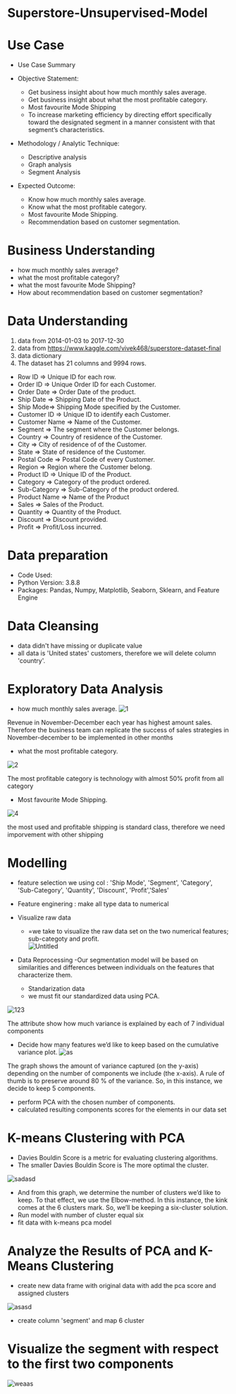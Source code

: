 # Superstore-Unsupervised-Model

# Use Case
- Use Case Summary
- Objective Statement:
  * Get business insight about how much monthly sales average.
  * Get business insight about what the most profitable category.
  * Most favourite Mode Shipping
  * To increase marketing efficiency by directing effort specifically toward the designated segment in a manner consistent with that segment’s characteristics.

- Methodology / Analytic Technique:
  * Descriptive analysis
  * Graph analysis
  * Segment Analysis
 
- Expected Outcome:
  * Know how much monthly sales average.
  * Know  what the most profitable category.
  * Most favourite Mode Shipping.
  * Recommendation based on customer segmentation.

# Business Understanding
  - how much monthly sales average?
  - what the most profitable category?
  - what the most favourite Mode Shipping?
  - How about recommendation based on customer segmentation?

# Data Understanding

1. data from 2014-01-03 to 2017-12-30
2. data from https://www.kaggle.com/vivek468/superstore-dataset-final
3. data dictionary
4. The dataset has 21 columns and 9994 rows.

- Row ID => Unique ID for each row.
- Order ID => Unique Order ID for each Customer.
- Order Date => Order Date of the product.
- Ship Date => Shipping Date of the Product.
- Ship Mode=> Shipping Mode specified by the Customer.
- Customer ID => Unique ID to identify each Customer.
- Customer Name => Name of the Customer.
- Segment => The segment where the Customer belongs.
- Country => Country of residence of the Customer.
- City => City of residence of of the Customer.
- State => State of residence of the Customer.
- Postal Code => Postal Code of every Customer.
- Region => Region where the Customer belong.
- Product ID => Unique ID of the Product.
- Category => Category of the product ordered.
- Sub-Category => Sub-Category of the product ordered.
- Product Name => Name of the Product
- Sales => Sales of the Product.
- Quantity => Quantity of the Product.
- Discount => Discount provided.
- Profit => Profit/Loss incurred.

# Data preparation 

- Code Used:
- Python Version: 3.8.8
- Packages: Pandas, Numpy, Matplotlib, Seaborn, Sklearn, and Feature Engine 

# Data Cleansing 
- data didn't have missing or duplicate value
- all data is 'United states' customers, therefore we will delete column 'country'.

# Exploratory Data Analysis
* how much monthly sales average.
![1](https://user-images.githubusercontent.com/97732456/162485666-9f774f95-6f2e-4b24-9646-2d5d8d64f686.png)

Revenue in November-December each year has highest amount sales. Therefore the business team can replicate the success of sales strategies in November-december to be implemented in other months
* what the most profitable category.

![2](https://user-images.githubusercontent.com/97732456/162486004-dff35539-e165-4b93-bd9f-3d098c078e81.png)

The most profitable category is technology with almost 50% profit from all category
* Most favourite Mode Shipping.

![4](https://user-images.githubusercontent.com/97732456/162486045-b98fd280-36b8-4179-9301-d8c4b6143ca4.png)

the most used and profitable shipping is standard class, therefore we need imporvement with other shipping

# Modelling 
* feature selection
we using col : 'Ship Mode', 'Segment', 'Category', 'Sub-Category', 'Quantity', 'Discount', 'Profit','Sales'

* Feature enginering : make all type data to numerical

* Visualize raw data
    - =we take to visualize the raw data set on the two numerical features; sub-categoty and profit.   
![Untitled](https://user-images.githubusercontent.com/97732456/162487934-68ebd5a0-c593-4484-91ab-d234a5bf185e.png)

* Data Reprocessing 
  -Our segmentation model will be based on similarities and differences between individuals on the features that characterize them.
  - Standarization data
  - we must fit our standardized data using PCA.



![123](https://user-images.githubusercontent.com/97732456/162488299-40949452-9331-41e2-bdc0-95a186191ad5.png)

The attribute show how much variance is explained by each of 7 individual components

  - Decide how many features we’d like to keep based on the cumulative variance plot.
![as](https://user-images.githubusercontent.com/97732456/162488531-051147fc-6993-4ad0-8ece-ba944e2d1326.png)

The graph shows the amount of variance captured (on the y-axis) depending on the number of components we include (the x-axis). 
A rule of thumb is to preserve around 80 % of the variance. So, in this instance, we decide to keep 5 components.

* perform PCA with the chosen number of components.
* calculated resulting components scores for the elements in our data set

# K-means Clustering with PCA
- Davies Bouldin Score is a metric for evaluating clustering algorithms. 
- The smaller Davies Bouldin Score is The more optimal the cluster.

![sadasd](https://user-images.githubusercontent.com/97732456/162489168-fb1c5560-b488-4805-9916-95c90883f3de.png)

- And from this graph, we determine the number of clusters we’d like to keep. To that effect, we use the Elbow-method. In this instance, the kink comes at the 6 clusters mark. So, we’ll be keeping a six-cluster solution.
- Run model with number of cluster equal six
- fit data with k-means pca model

# Analyze the Results of PCA and K-Means Clustering
- create new data frame with original data with add the pca score and assigned clusters

![asasd](https://user-images.githubusercontent.com/97732456/162489786-e5cc70ca-832b-44f9-98ff-9eefeaeba845.png)

- create column 'segment' and map 6 cluster

# Visualize the segment with respect to the first two components
![weaas](https://user-images.githubusercontent.com/97732456/162490164-efaa2f0d-c5af-4e00-a2c7-ac9146e61f79.png)
